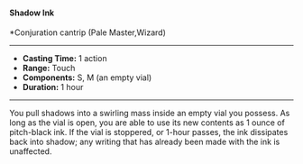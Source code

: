 #### Shadow Ink
*Conjuration cantrip (Pale Master,Wizard)
___
- **Casting Time:** 1 action
- **Range:** Touch
- **Components:** S, M (an empty vial)
- **Duration:** 1 hour
---
You pull shadows into a swirling mass inside an empty vial you possess. As long as the vial is open, you are able to use its new contents as 1 ounce of pitch-black ink. If the vial is stoppered, or 1-hour passes, the ink dissipates back into shadow; any writing that has already been made with the ink is unaffected.
